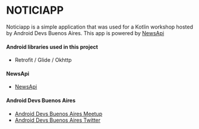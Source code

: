 # NOTICIAPP

Noticiapp is a simple application that was used for a Kotlin workshop hosted by Android Devs Buenos Aires. This app is powered by [NewsApi]

#### Android libraries used in this project
  - Retrofit / Glide / Okhttp

#### NewsApi
 - [NewsApi]

#### Android Devs Buenos Aires
- [Android Devs Buenos Aires Meetup][adevsBAMeetup]
- [Android Devs Buenos Aires Twitter][adevsBATwitter]

 [adevsBAMeetup]: <http://meetup.com/es-ES/Android-Devs-Buenos-Aires>
 [adevsBATwitter]: <https://twitter.com/AndroidDevsBSAS>
 [newsapi]: <https://newsapi.org/>